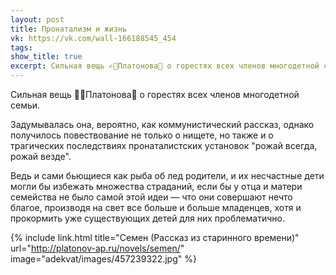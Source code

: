 ```yaml
---
layout: post
title: Пронатализм и жизнь
vk: https://vk.com/wall-166188545_454
tags: 
show_title: true
excerpt: Сильная вещь ✍🏻Платонова📖 о горестях всех членов многодетной семьи. Задумывалась она, вероятно, как коммунистический рассказ, однако получилось повествование не только о нищете, но также и о трагических последствиях пронаталистских установок "рожай всегда, рожай везде".
---
```

Сильная вещь ✍🏻Платонова📖 о горестях всех членов многодетной семьи.

Задумывалась она, вероятно, как коммунистический рассказ, однако получилось повествование не только о нищете, но также и о трагических последствиях пронаталистских установок "рожай всегда, рожай везде". 

Ведь и сами бьющиеся как рыба об лед родители, и их несчастные дети могли бы избежать множества страданий, если бы у отца и матери семейства не было самой этой идеи — что они совершают нечто благое, производя на свет все больше и больше младенцев, хотя и прокормить уже существующих детей для них проблематично.

{% include link.html title="Семен (Рассказ из старинного времени)" url="http://platonov-ap.ru/novels/semen/" image="adekvat/images/457239322.jpg" %}
